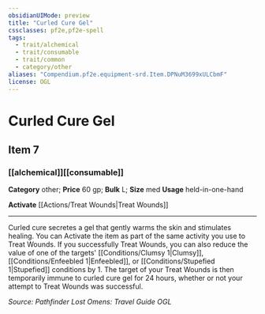 ```yaml
---
obsidianUIMode: preview
title: "Curled Cure Gel"
cssclasses: pf2e,pf2e-spell
tags:
  - trait/alchemical
  - trait/consumable
  - trait/common
  - category/other
aliases: "Compendium.pf2e.equipment-srd.Item.DPNuM3699xULCbmF"
license: OGL
---
```

# Curled Cure Gel
## Item 7
### [[alchemical]][[consumable]]

**Category** other; 
**Price** 60 gp; 
**Bulk** L; **Size** med
**Usage** held-in-one-hand

**Activate** [[Actions/Treat Wounds|Treat Wounds]]

* * *

Curled cure secretes a gel that gently warms the skin and stimulates healing. You can Activate the item as part of the same activity you use to Treat Wounds. If you successfully Treat Wounds, you can also reduce the value of one of the targets' [[Conditions/Clumsy 1|Clumsy]], [[Conditions/Enfeebled 1|Enfeebled]], or [[Conditions/Stupefied 1|Stupefied]] conditions by 1. The target of your Treat Wounds is then temporarily immune to curled cure gel for 24 hours, whether or not your attempt to Treat Wounds was successful.

*Source: Pathfinder Lost Omens: Travel Guide*
*OGL*